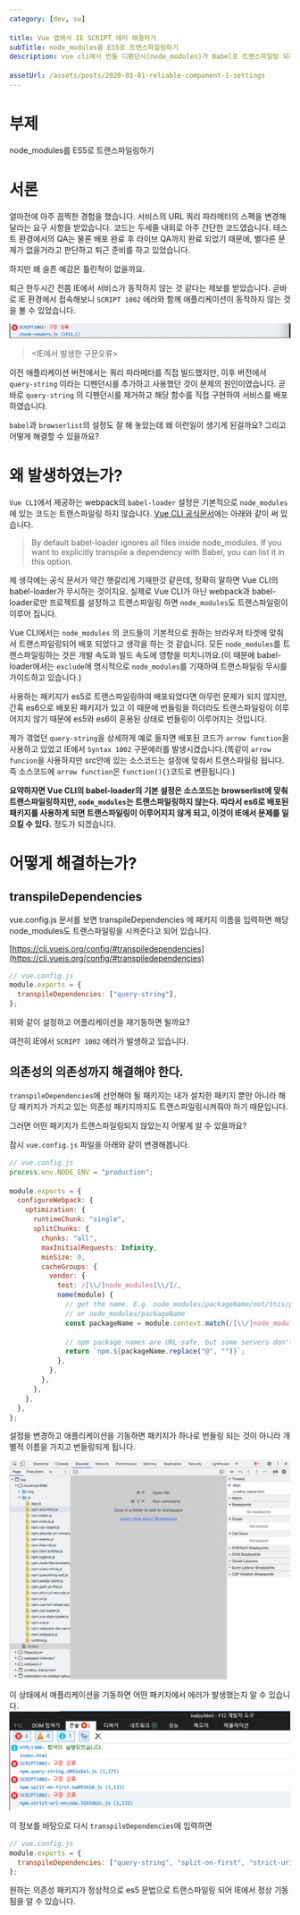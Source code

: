```yaml
---
category: [dev, sw]

title: Vue 앱에서 IE SCRIPT 에러 해결하기
subTitle: node_modules를 ES5로 트랜스파일링하기
description: vue cli에서 번들 디펜던시(node_modules)가 Babel로 트랜스파일링 되지 않는 이유와 해결 방법에 대해서 알아보도록 합니다.

assetUrl: /assets/posts/2020-03-01-reliable-component-1-settings
---
```


# 부제

node_modules를 ES5로 트랜스파일링하기

# 서론

얼마전에 아주 끔찍한 경험을 했습니다. 서비스의 URL 쿼리 파라메터의 스펙을 변경해달라는 요구 사항을 받았습니다. 코드는 두세줄 내외로 아주 간단한 코드였습니다. 테스트 환경에서의 QA는 물론 배포 완료 후 라이브 QA까지 완료 되었기 때문에, 별다른 문제가 없을거라고 판단하고 퇴근 준비를 하고 있었습니다.

하지만 왜 슬픈 예감은 틀린적이 없을까요.

퇴근 한두시간 전쯤 IE에서 서비스가 동작하지 않는 것 같다는 제보를 받았습니다. 곧바로 IE 환경에서 접속해보니 `SCRIPT 1002` 에러와 함께 애플리케이션이 동작하지 않는 것을 볼 수 있었습니다.

![img](/assets/posts/2021/2021-06-01-0.png)

> \<IE에서 발생한 구문오류\>

이전 애플리케이션 버전에서는 쿼리 파라메터를 직접 빌드했지만, 이후 버전에서 `query-string` 이라는 디펜던시를 추가하고 사용했던 것이 문제의 원인이였습니다. 곧바로 `query-string` 의 디펜던시를 제거하고 해당 함수를 직접 구현하여 서비스를 배포하였습니다.

`babel`과 `browserlist`의 설정도 잘 해 놓았는데 왜 이런일이 생기게 된걸까요? 그리고 어떻게 해결할 수 있을까요?

# 왜 발생하였는가?

`Vue CLI`에서 제공하는 webpack의 `babel-loader` 설정은 기본적으로 `node_modules` 에 있는 코드는 트랜스파일링 하지 않습니다. [Vue CLI 공식문서](https://cli.vuejs.org/config/#transpiledependencies)에는 아래와 같이 써 있습니다.

> By default babel-loader ignores all files inside node_modules. If you want to explicitly transpile a dependency with Babel, you can list it in this option.

제 생각에는 공식 문서가 약간 햇갈리게 기재한것 같은데, 정확히 말하면 Vue CLI의 babel-loader가 무시하는 것이지요. 실제로 Vue CLI가 아닌 webpack과 babel-loader로만 프로젝트를 설정하고 트랜스파일링 하면 `node_modules`도 트랜스파일링이 이루어 집니다.

Vue CLI에서는 `node_modules` 의 코드들이 기본적으로 원하는 브라우저 타겟에 맞춰서 트랜스파일링되어 배포 되었다고 생각을 하는 것 같습니다. 모든 `node_modules`를 트랜스파일링하는 것은 개발 속도와 빌드 속도에 영향을 미치니까요.(이 때문에 babel-loader에서는 `exclude`에 명시적으로 `node_modules`를 기재하여 트랜스파일링 무시를 가이드하고 있습니다.)

사용하는 패키지가 es5로 트랜스파일링하여 배포되었다면 아무런 문제가 되지 않지만, 간혹 es6으로 배포된 패키지가 있고 이 때문에 번들링을 하더라도 트랜스파일링이 이루어지지 않기 때문에 es5와 es6이 혼용된 상태로 번들링이 이루어지는 것입니다.

제가 겪었던 `query-string`을 상세하게 예로 들자면 배포된 코드가 `arrow function`을 사용하고 있었고 IE에서 `Syntax 1002` 구문에러를 발생시켰습니다.(똑같이 `arrow funcion`을 사용하지만 src안에 있는 소스코드는 설정에 맞춰서 트랜스파일링 됩니다. 즉 소스코드에 `arrow function`은 `function(){}`코드로 변환됩니다.)

**요약하자면 Vue CLI의 babel-loader의 기본 설정은 소스코드는 browserlist에 맞춰 트랜스파일링하지만, `node_modules`는 트랜스파일링하지 않는다. 따라서 es6로 배포된 패키지를 사용하게 되면 트랜스파일링이 이루어지지 않게 되고, 이것이 IE에서 문제를 일으킬 수 있다.** 정도가 되겠습니다.

# 어떻게 해결하는가?

## transpileDependencies

vue.config.js 문서를 보면 transpileDependencies 에 패키지 이름을 입력하면 해당 node_modules도 트랜스파일링을 시켜준다고 되어 있습니다.

[https://cli.vuejs.org/config/#transpiledependencies](https://cli.vuejs.org/config/#transpiledependencies)

```js
// vue.config.js
module.exports = {
  transpileDependencies: ["query-string"],
};
```

위와 같이 설정하고 어플리케이션을 재기동하면 될까요?

여전히 IE에서 `SCRIPT 1002` 에러가 발생하고 있습니다.

## 의존성의 의존성까지 해결해야 한다.

`transpileDependencies`에 선언해야 될 패키지는 내가 설치한 패키지 뿐만 아니라 해당 패키지가 가지고 있는 의존성 패키지까지도 트랜스파일링시켜줘야 하기 때문입니다.

그러면 어떤 패키지가 트랜스파일링되지 않았는지 어떻게 알 수 있을까요?

잠시 `vue.config.js` 파일을 아래와 같이 변경해봅니다.

```js
// vue.config.js
process.env.NODE_ENV = "production";

module.exports = {
  configureWebpack: {
    optimization: {
      runtimeChunk: "single",
      splitChunks: {
        chunks: "all",
        maxInitialRequests: Infinity,
        minSize: 0,
        cacheGroups: {
          vendor: {
            test: /[\\/]node_modules[\\/]/,
            name(module) {
              // get the name. E.g. node_modules/packageName/not/this/part.js
              // or node_modules/packageName
              const packageName = module.context.match(/[\\/]node_modules[\\/](.*?)([\\/]|$)/)[1];

              // npm package names are URL-safe, but some servers don't like @ symbols
              return `npm.${packageName.replace("@", "")}`;
            },
          },
        },
      },
    },
  },
};
```

설정을 변경하고 애플리케이션을 기동하면 패키지가 하나로 번들링 되는 것이 아니라 개별적 이름을 가지고 번들링되게 됩니다.

![asset](/assets/posts/2021/2021-06-01-3.png)

이 상태에서 애플리케이션을 기동하면 어떤 패키지에서 에러가 발생했는지 알 수 있습니다.
![asset](/assets/posts/2021/2021-06-01-4.png)

이 정보를 바탕으로 다시 `transpileDependencies`에 입력하면

```js
// vue.config.js
module.exports = {
  transpileDependencies: ["query-string", "split-on-first", "strict-uri-encode"],
};
```

원하는 의존성 패키지가 정상적으로 es5 문법으로 트랜스파일링 되어 IE에서 정상 기동 됨을 알 수 있습니다.
